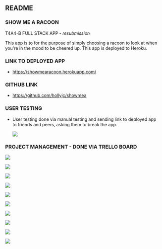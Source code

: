 

## README

### SHOW ME A RACOON 

T4A4-B FULL STACK APP - *resubmission*

This app is to for the purpose of simply choosing a racoon to look at when you're in the mood to be cheered up. This app is deployed to Heroku.

### LINK TO DEPLOYED APP

-  https://showmearacoon.herokuapp.com/

### GITHUB LINK

- https://github.com/hollyjc/showmea

### USER TESTING

- User testing done via manual testing and sending link to deployed app to friends and peers, asking them to break the app. 

  ![](https://i.imgur.com/VzBzHcO.png)

### PROJECT MANAGEMENT - DONE VIA TRELLO BOARD

![](https://i.imgur.com/sx7tEwL.png)

![](https://i.imgur.com/ybonLIW.png)

![](https://i.imgur.com/eYSRn2k.png)

![](https://i.imgur.com/MsiKn5m.png)

![](https://i.imgur.com/9noWF8T.png)

![](https://i.imgur.com/RSNBmNJ.png)

![](https://i.imgur.com/3I2JlJr.png)

![](https://i.imgur.com/6Oboaol.png)

![](https://i.imgur.com/bGNbRnG.png)

![](https://i.imgur.com/EDKHCi4.png)

